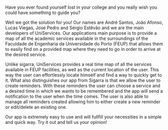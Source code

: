 

Have you ever found yourself lost in your college and you really wish you could have something to guide you?

Well we got the solution for you! Our names are André Santos, João Afonso, Lucas Viegas, José Pedro and Sérgio Estêvão and we are the main developers of UniServices. Our applications main purpose is to provide a map of all the academic services available in the surroundings of the Faculdade de Engenharia da Universidade do Porto (FEUP) that allows them to easily find on a provided map where they need to go in order to arrive at the desired service.

Unlike sigarra, UniServices provides a real time map of all the services available in FEUP facilities, as well as the current location of the user. This way the user can effortlessly locate himself and find a way to quickly get to it. What also distinguishes our app from Sigarra is that we allow the user to create reminders. With these reminders the user can choose a service and a desired time in which we wants to be remembered and the app will send a notification to the user when the time comes. The user is also able to manage all reminders created allowing him to either create a new reminder or edit/delete an existing one.

Our app is extremely easy to use and will fullfill your necessities in a simple and quick way. Try it out and tell us your opinion!
